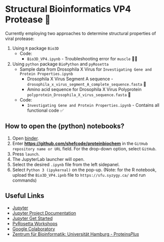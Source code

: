 # Structural Bioinformatics VP4 Protease :microbe:
Currently employing two approaches to determine structural properties of viral protease:
1. Using `R` package `Bio3D`
    - Code:
      - `Bio3D_VP4.ipynb` - Troubleshooting error for `muscle` :construction_worker_woman:
2. Using `python` package `BioPython` and `pyRosetta`
    - Sample data from Drosophila X Virus for `Investigating Gene and Protein Properties.ipynb`
      - Drosophila X Virus Segment A sequence - `drosophila_x_virus_segment_A_complete_sequence.fasta`  	:dna:
      - Amino acid sequence for Drosophila X Virus Polyprotein `polyprotein_Drosophila_X_virus_sequence.fasta` 	:dna:
    - Code:
      - `Investigating Gene and Protein Properties.ipynb` - Contains all functional code :white_check_mark:

## How to open the (python) notebooks?
1. Open [binder](https://mybinder.org/).
2. Enter **https://github.com/shefcode/proteinbiochem** in the `GitHub repository name or URL` field. For the drop-down option, select `GitHub`.
3. Press `launch`.
4. The JupyterLab launcher will open.
5. Select the desired `.ipynb` file from the left sidepanel.
6. Select `Python 3 (ipykernal)` on the pop-up. (Note: for the R notebook, upload the `Bio3D_VP4.ipnb` file to `https://sfu.syzygy.ca/` and run commands)

## Useful Links
- [Jupyter](https://jupyter.org/)
- [Jupyter Project Documentation](https://docs.jupyter.org/en/latest/)
- [Jupyter Get Started](https://docs.jupyter.org/en/latest/start/index.html)
- [PyRosetta Workshops](https://rosettacommons.github.io/PyRosetta.notebooks/)
- [Google Colaboratory](https://colab.research.google.com/)
- [Zentrum für Bioinformatik: Universität Hamburg - Proteins*Plus* ](https://proteins.plus/)
